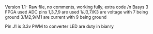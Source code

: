 Version 1.1- Raw file, no comments, working fully, extra code /n
Basys 3 FPGA used
ADC pins 1,3,7,9 are used
  1/J3,7/K3 are voltage with 7 being ground
  3/M2,9/M1 are current with 9 being ground

Pin J1 is 3.3v PWM to converter
LED are duty in bianry
